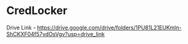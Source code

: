 # CredLocker


Drive Link - https://drive.google.com/drive/folders/1PU81L21EUKmln-ShCKXF04f57ydOsVgv?usp=drive_link
